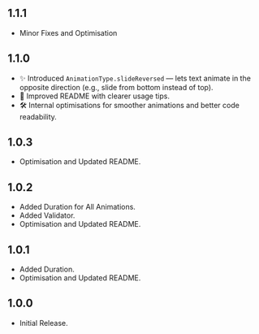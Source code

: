 ## 1.1.1
- Minor Fixes and Optimisation
## 1.1.0
- ✨ Introduced `AnimationType.slideReversed` — lets text animate in the opposite direction (e.g., slide from bottom instead of top).
- 📖 Improved README with clearer usage tips.
- 🛠️ Internal optimisations for smoother animations and better code readability.
## 1.0.3
- Optimisation and Updated README.
## 1.0.2
- Added Duration for All Animations.
- Added Validator.
- Optimisation and Updated README.
## 1.0.1
- Added Duration.
- Optimisation and Updated README.
## 1.0.0
- Initial Release.

